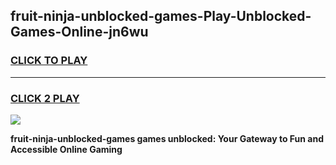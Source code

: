 
## fruit-ninja-unblocked-games-Play-Unblocked-Games-Online-jn6wu
<h3>
<a href="https://premium76.site?title=fruit-ninja-unblocked-games&ref=24A">CLICK TO PLAY</a></h3>
<hr>

<h3>
<a href="https://premium76.site?title=fruit-ninja-unblocked-games&ref=24A">CLICK 2 PLAY</a>
  
</h3>

<a href="https://premium76.site?title=fruit-ninja-unblocked-games&ref=24A"><img src="https://clearcache.store/games.png"></a>


**fruit-ninja-unblocked-games games unblocked: Your Gateway to Fun and Accessible Online Gaming**
